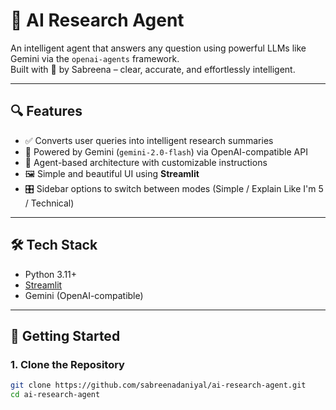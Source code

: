 # 🧠 AI Research Agent

An intelligent agent that answers any question using powerful LLMs like Gemini via the `openai-agents` framework.  
Built with 💖 by Sabreena – clear, accurate, and effortlessly intelligent.

---

## 🔍 Features

- ✅ Converts user queries into intelligent research summaries
- 🤖 Powered by Gemini (`gemini-2.0-flash`) via OpenAI-compatible API
- 🧠 Agent-based architecture with customizable instructions
- 🖼️ Simple and beautiful UI using **Streamlit**
- 🎛️ Sidebar options to switch between modes (Simple / Explain Like I'm 5 / Technical)

---

## 🛠️ Tech Stack

- Python 3.11+
- [Streamlit](https://ai-research-agent-fdy5huamyjdzvvqrwsulgn.streamlit.app/)
- Gemini (OpenAI-compatible)

---

## 🚀 Getting Started

### 1. Clone the Repository

```bash
git clone https://github.com/sabreenadaniyal/ai-research-agent.git
cd ai-research-agent
